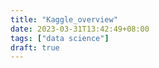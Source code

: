 ```yaml
---
title: "Kaggle_overview"
date: 2023-03-31T13:42:49+08:00
tags: ["data science"]
draft: true
---
```




